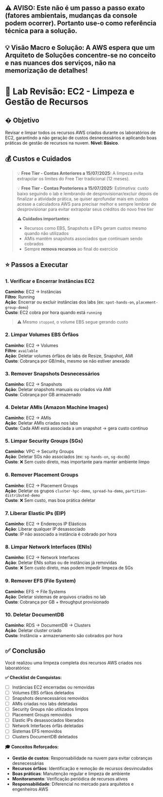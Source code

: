 ## ⚠️ AVISO: Este não é um passo a passo exato (fatores ambientais, mudanças da console podem ocorrer). Portanto use-o como referência técnica para a solução.
## 💡 Visão Macro e Solução: A AWS espera que um Arquiteto de Soluções concentre-se no conceito e nas nuances dos serviços, não na memorização de detalhes!
#

# 🔧 Lab Revisão: EC2 - Limpeza e Gestão de Recursos

## � Objetivo

Revisar e limpar todos os recursos AWS criados durante os laboratórios de EC2, garantindo a não geração de custos desnecessários e aplicando boas práticas de gestão de recursos na nuvem. **Nível: Básico**.

## 💰 Custos e Cuidados

> 💡 **Free Tier - Contas Anteriores a 15/07/2025:**
> A limpeza evita extrapolar os limites do Free Tier tradicional (12 meses).
>
> 💡 **Free Tier - Contas Posteriores a 15/07/2025:**
> Estimativa: custo baixo seguindo o lab e lembrando de desprovisionar/excluir depois de finalizar a atividade prática, se quiser aprofundar mais em custos acesse a calculadora AWS para precisar melhor e sempre lembrar de desprovisionar para evitar extrapolar seus créditos do novo free tier
>
> **⚠️ Cuidados importantes:**
> * Recursos como EBS, Snapshots e EIPs geram custos mesmo quando não utilizados
> * AMIs mantêm snapshots associados que continuam sendo cobrados
> * Sempre **remova recursos** ao final do exercício

## ⭐ Passos a Executar

### 1. Verificar e Encerrar Instâncias EC2

**Caminho**: EC2 → Instâncias  
**Filtro**: Running  
**Ação**: Encerrar ou excluir instâncias dos labs (ex: `spot-hands-on`, `placement-group-demo`)  
**Custo**: EC2 cobra por hora quando está `running`

> ⚠️ Mesmo `stopped`, o volume EBS segue gerando custo

### 2. Limpar Volumes EBS Órfãos

**Caminho**: EC2 → Volumes  
**Filtro**: `available`  
**Ação**: Deletar volumes órfãos de labs de Resize, Snapshot, AMI  
**Custo**: Cobrança por GB/mês, mesmo se não estiver anexado

### 3. Remover Snapshots Desnecessários

**Caminho**: EC2 → Snapshots  
**Ação**: Deletar snapshots manuais ou criados via AMI  
**Custo**: Cobrança por GB armazenado

### 4. Deletar AMIs (Amazon Machine Images)

**Caminho**: EC2 → AMIs  
**Ação**: Deletar AMIs criadas nos labs  
**Custo**: Cada AMI está associada a um snapshot → gera custo contínuo

### 5. Limpar Security Groups (SGs)

**Caminho**: VPC → Security Groups  
**Ação**: Deletar SGs não associados (ex: `sg-hands-on`, `sg-docdb`)  
**Custo**: ❌ Sem custo direto, mas importante para manter ambiente limpo

### 6. Remover Placement Groups

**Caminho**: EC2 → Placement Groups  
**Ação**: Deletar os grupos `cluster-hpc-demo`, `spread-ha-demo`, `partition-distributed-demo`  
**Custo**: ❌ Sem custo, mas boa prática deletar

### 7. Liberar Elastic IPs (EIP)

**Caminho**: EC2 → Endereços IP Elásticos  
**Ação**: Liberar qualquer IP desassociado  
**Custo**: IP não associado a instância é cobrado por hora

### 8. Limpar Network Interfaces (ENIs)

**Caminho**: EC2 → Network Interfaces  
**Ação**: Deletar ENIs soltas ou de instâncias já removidas  
**Custo**: ❌ Sem custo direto, mas podem impedir limpeza de SGs

### 9. Remover EFS (File System)

**Caminho**: EFS → File Systems  
**Ação**: Deletar sistemas de arquivos criados no lab  
**Custo**: Cobrança por GB + throughput provisionado

### 10. Deletar DocumentDB

**Caminho**: RDS → DocumentDB → Clusters  
**Ação**: Deletar cluster criado  
**Custo**: Instância + armazenamento são cobrados por hora

## ✅ Conclusão

Você realizou uma limpeza completa dos recursos AWS criados nos laboratórios:

**✅ Checklist de Conquistas:**
- [ ] Instâncias EC2 encerradas ou removidas
- [ ] Volumes EBS órfãos deletados
- [ ] Snapshots desnecessários removidos
- [ ] AMIs criadas nos labs deletadas
- [ ] Security Groups não utilizados limpos
- [ ] Placement Groups removidos
- [ ] Elastic IPs desassociados liberados
- [ ] Network Interfaces órfãs deletadas
- [ ] Sistemas EFS removidos
- [ ] Clusters DocumentDB deletados

**🎓 Conceitos Reforçados:**
* **Gestão de custos**: Responsabilidade na nuvem para evitar cobranças desnecessárias
* **Recursos órfãos**: Identificação e remoção de recursos desvinculados
* **Boas práticas**: Manutenção regular e limpeza de ambiente
* **Monitoramento**: Verificação periódica de recursos ativos
* **Responsabilidade**: Diferencial no mercado para arquitetos e engenheiros AWS
